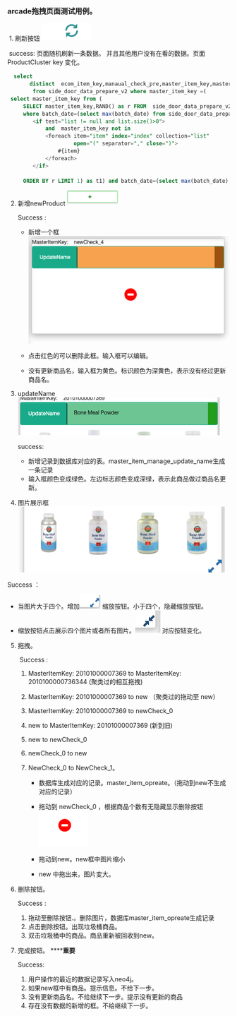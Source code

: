 ### arcade拖拽页面测试用例。

​	1. 刷新按钮 ![image-20200615153228618](测试用例.assets/image-20200615153228618.png)

​		success: 页面随机刷新一条数据。 并且其他用户没有在看的数据。页面ProductCluster key 变化。

```sql
  select
       distinct  ecom_item_key,manaual_check_pre,master_item_key,master_item_name,item_name,web_url,local_url,ecom_item_url,master_item_url,batch_date,gcp_pic_file
        from side_door_data_prepare_v2 where master_item_key =(
 select master_item_key from (
     SELECT master_item_key,RAND() as r FROM  side_door_data_prepare_v2
     where batch_date=(select max(batch_date) from side_door_data_prepare_v2) and  master_item_key not in ( select master_item_key from master_item_manage_complete where batch_date =(select max(batch_date) from side_door_data_prepare_v2))
        <if test="list != null and list.size()>0">
            and  master_item_key not in
            <foreach item="item" index="index" collection="list"
                     open="(" separator="," close=")">
                #{item}
            </foreach>
        </if>

     ORDER BY r LIMIT 1) as t1) and batch_date=(select max(batch_date) from side_door_data_prepare_v2)
```

2. 新增newProduct  <img src="测试用例.assets/image-20200615153623459.png" alt="image-20200615153623459" style="zoom:25%;" />

   Success :

   -  新增一个框 ![image-20200615153743127](测试用例.assets/image-20200615153743127.png)

   - 点击红色的可以删除此框。输入框可以编辑。

   - 没有更新商品名，输入框为黄色。标识颜色为深黄色，表示没有经过更新商品名。

   

3. updateName ![image-20200615153941161](测试用例.assets/image-20200615153941161.png)

   success: 

   - 新增记录到数据库对应的表。master_item_manage_update_name生成一条记录
   - 输入框颜色变成绿色。左边标志颜色变成深绿，表示此商品做过商品名更新。

4.  图片展示框![image-20200615154555541](测试用例.assets/image-20200615154555541.png)

   Success ：

   - 当图片大于四个。增加<img src="测试用例.assets/image-20200615154631160.png" alt="image-20200615154631160" style="zoom: 67%;" />	缩放按钮。小于四个，隐藏缩放按钮。
   - 缩放按钮点击展示四个图片或者所有图片。![image-20200615154829642](测试用例.assets/image-20200615154829642.png)	对应按钮变化。

5. 拖拽。

   ​	Success :

    1. MasterItemKey:  20101000007369   to  	 MasterItemKey:  2010100000736344  (聚类过的相互拖拽)

       

   	2.  MasterItemKey:  20101000007369    to   new        （聚类过的拖动至 new）

   	3.  MasterItemKey:  20101000007369    to   newCheck_0

   	4.  new    to   MasterItemKey:  20101000007369    (新到旧)

   	5.  new to  newCheck_0 

   	6.  newCheck_0  to new 

   	7.  NewCheck_0 to  NewCheck_1。

        

        - 数据库生成对应的记录。master_item_opreate。（拖动到new不生成对应的记录）
        - 拖动到 newCheck_0 ，根据商品个数有无隐藏显示删除按钮 ![image-20200615160235852](测试用例.assets/image-20200615160235852.png)

        - 拖动到new。new框中图片缩小
        - new 中拖出来，图片变大。

   

5. 删除按钮。

   Success :  

   1. 拖动至删除按钮.。删除图片，数据库master_item_opreate生成记录
   2. 点击删除按钮。出现垃圾桶商品。
   3. 双击垃圾桶中的商品。商品重新被回收到new。

6. 完成按钮。  ******重要**

   Success:

   	1. 用户操作的最近的数据记录写入neo4j。
   	2. 如果new框中有商品。提示信息。不给下一步。
   	3. 没有更新商品名。不给继续下一步。提示没有更新的商品
   	4. 存在没有数据的新增的框。不给继续下一步。